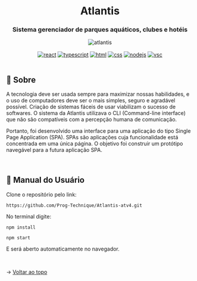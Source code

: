 <div align="center" id=topo>
<h1> Atlantis </h1>
<h3> Sistema gerenciador de parques aquáticos, clubes e hotéis </h3>

![atlantis](https://github.com/Prog-Technique/Atlantis-atv1/assets/100284976/3478a0c8-d044-4c74-a36c-70d8d9f384a5)

<a href="https://pt-br.reactjs.org/" target="blank">
<img align="center" src="https://img.shields.io/badge/React-20232A?style=for-the-badge&logo=react&logoColor=61DAFB" alt="react"/></a> 
 
<a href="https://www.typescriptlang.org/" target="blank">
<img align="center" src="https://img.shields.io/badge/TypeScript-0094DA?style=for-the-badge&logo=typescript&logoColor=white" alt="typescript"/></a> 
    
<a href="https://developer.mozilla.org/pt-BR/docs/Web/HTML" target="blank">
<img align="center" src="https://img.shields.io/badge/HTML5-E34F26?style=for-the-badge&logo=html5&logoColor=white" alt="html"/></a>

<a href="https://developer.mozilla.org/pt-BR/docs/Web/CSS" target="blank">
<img align="center" src="https://img.shields.io/badge/CSS3-0094DA?style=for-the-badge&logo=css3&logoColor=white" alt="css"/></a>

<a href="https://nodejs.org/en/about/" target="blank">
<img align="center" src="https://img.shields.io/badge/Node.js-43853D?style=for-the-badge&logo=node.js&logoColor=white" alt="nodejs"/></a>
 
<a href="https://code.visualstudio.com/" target="blank">
<img align="center" src="https://img.shields.io/badge/Visual_Studio_Code-0094DA?style=for-the-badge&logo=visual%20studio%20code&logoColor=white" alt="vsc"/></a> 

</div>

<br>

## 📑 Sobre
A tecnologia deve ser usada sempre para maximizar nossas habilidades, e o uso de computadores deve ser o mais simples, seguro e agradável possível. Criação de sistemas fáceis de usar viabilizam o sucesso de softwares. O sistema da Atlantis utilizava o CLI (Command-line interface) que não são compatíveis com a percepção humana de comunicação.

Portanto, foi desenvolvido uma interface para uma aplicação do tipo Single Page Application (SPA).  SPAs são aplicações cuja funcionalidade está concentrada em uma única página. O objetivo foi construir um protótipo navegável para a futura aplicação SPA.
 
<br>

## :scroll: Manual do Usuário

Clone o repositório pelo link: 

~~~
https://github.com/Prog-Technique/Atlantis-atv4.git
~~~

No terminal digite:

~~~
npm install
~~~

~~~
npm start
~~~

E será aberto automaticamente no navegador.

<br>

→ [Voltar ao topo](#topo)
